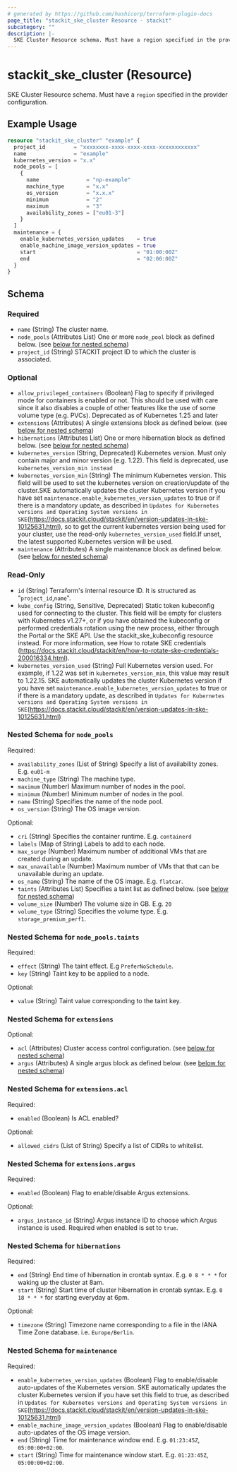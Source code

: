 ```yaml
---
# generated by https://github.com/hashicorp/terraform-plugin-docs
page_title: "stackit_ske_cluster Resource - stackit"
subcategory: ""
description: |-
  SKE Cluster Resource schema. Must have a region specified in the provider configuration.
---
```


# stackit_ske_cluster (Resource)

SKE Cluster Resource schema. Must have a `region` specified in the provider configuration.

## Example Usage

```terraform
resource "stackit_ske_cluster" "example" {
  project_id         = "xxxxxxxx-xxxx-xxxx-xxxx-xxxxxxxxxxxx"
  name               = "example"
  kubernetes_version = "x.x"
  node_pools = [
    {
      name               = "np-example"
      machine_type       = "x.x"
      os_version         = "x.x.x"
      minimum            = "2"
      maximum            = "3"
      availability_zones = ["eu01-3"]
    }
  ]
  maintenance = {
    enable_kubernetes_version_updates    = true
    enable_machine_image_version_updates = true
    start                                = "01:00:00Z"
    end                                  = "02:00:00Z"
  }
}
```

<!-- schema generated by tfplugindocs -->
## Schema

### Required

- `name` (String) The cluster name.
- `node_pools` (Attributes List) One or more `node_pool` block as defined below. (see [below for nested schema](#nestedatt--node_pools))
- `project_id` (String) STACKIT project ID to which the cluster is associated.

### Optional

- `allow_privileged_containers` (Boolean) Flag to specify if privileged mode for containers is enabled or not.
This should be used with care since it also disables a couple of other features like the use of some volume type (e.g. PVCs).
Deprecated as of Kubernetes 1.25 and later
- `extensions` (Attributes) A single extensions block as defined below. (see [below for nested schema](#nestedatt--extensions))
- `hibernations` (Attributes List) One or more hibernation block as defined below. (see [below for nested schema](#nestedatt--hibernations))
- `kubernetes_version` (String, Deprecated) Kubernetes version. Must only contain major and minor version (e.g. 1.22). This field is deprecated, use `kubernetes_version_min instead`
- `kubernetes_version_min` (String) The minimum Kubernetes version. This field will be used to set the kubernetes version on creation/update of the cluster.SKE automatically updates the cluster Kubernetes version if you have set `maintenance.enable_kubernetes_version_updates` to true or if there is a mandatory update, as described in `Updates for Kubernetes versions and Operating System versions in SKE`(https://docs.stackit.cloud/stackit/en/version-updates-in-ske-10125631.html), so to get the current kubernetes version being used for your cluster, use the read-only `kubernetes_version_used` field.If unset, the latest supported Kubernetes version will be used.
- `maintenance` (Attributes) A single maintenance block as defined below. (see [below for nested schema](#nestedatt--maintenance))

### Read-Only

- `id` (String) Terraform's internal resource ID. It is structured as "`project_id`,`name`".
- `kube_config` (String, Sensitive, Deprecated) Static token kubeconfig used for connecting to the cluster. This field will be empty for clusters with Kubernetes v1.27+, or if you have obtained the kubeconfig or performed credentials rotation using the new process, either through the Portal or the SKE API. Use the stackit_ske_kubeconfig resource instead. For more information, see How to rotate SKE credentials (https://docs.stackit.cloud/stackit/en/how-to-rotate-ske-credentials-200016334.html).
- `kubernetes_version_used` (String) Full Kubernetes version used. For example, if 1.22 was set in `kubernetes_version_min`, this value may result to 1.22.15. SKE automatically updates the cluster Kubernetes version if you have set `maintenance.enable_kubernetes_version_updates` to true or if there is a mandatory update, as described in `Updates for Kubernetes versions and Operating System versions in SKE`(https://docs.stackit.cloud/stackit/en/version-updates-in-ske-10125631.html)

<a id="nestedatt--node_pools"></a>
### Nested Schema for `node_pools`

Required:

- `availability_zones` (List of String) Specify a list of availability zones. E.g. `eu01-m`
- `machine_type` (String) The machine type.
- `maximum` (Number) Maximum number of nodes in the pool.
- `minimum` (Number) Minimum number of nodes in the pool.
- `name` (String) Specifies the name of the node pool.
- `os_version` (String) The OS image version.

Optional:

- `cri` (String) Specifies the container runtime. E.g. `containerd`
- `labels` (Map of String) Labels to add to each node.
- `max_surge` (Number) Maximum number of additional VMs that are created during an update.
- `max_unavailable` (Number) Maximum number of VMs that that can be unavailable during an update.
- `os_name` (String) The name of the OS image. E.g. `flatcar`.
- `taints` (Attributes List) Specifies a taint list as defined below. (see [below for nested schema](#nestedatt--node_pools--taints))
- `volume_size` (Number) The volume size in GB. E.g. `20`
- `volume_type` (String) Specifies the volume type. E.g. `storage_premium_perf1`.

<a id="nestedatt--node_pools--taints"></a>
### Nested Schema for `node_pools.taints`

Required:

- `effect` (String) The taint effect. E.g `PreferNoSchedule`.
- `key` (String) Taint key to be applied to a node.

Optional:

- `value` (String) Taint value corresponding to the taint key.



<a id="nestedatt--extensions"></a>
### Nested Schema for `extensions`

Optional:

- `acl` (Attributes) Cluster access control configuration. (see [below for nested schema](#nestedatt--extensions--acl))
- `argus` (Attributes) A single argus block as defined below. (see [below for nested schema](#nestedatt--extensions--argus))

<a id="nestedatt--extensions--acl"></a>
### Nested Schema for `extensions.acl`

Required:

- `enabled` (Boolean) Is ACL enabled?

Optional:

- `allowed_cidrs` (List of String) Specify a list of CIDRs to whitelist.


<a id="nestedatt--extensions--argus"></a>
### Nested Schema for `extensions.argus`

Required:

- `enabled` (Boolean) Flag to enable/disable Argus extensions.

Optional:

- `argus_instance_id` (String) Argus instance ID to choose which Argus instance is used. Required when enabled is set to `true`.



<a id="nestedatt--hibernations"></a>
### Nested Schema for `hibernations`

Required:

- `end` (String) End time of hibernation in crontab syntax. E.g. `0 8 * * *` for waking up the cluster at 8am.
- `start` (String) Start time of cluster hibernation in crontab syntax. E.g. `0 18 * * *` for starting everyday at 6pm.

Optional:

- `timezone` (String) Timezone name corresponding to a file in the IANA Time Zone database. i.e. `Europe/Berlin`.


<a id="nestedatt--maintenance"></a>
### Nested Schema for `maintenance`

Required:

- `enable_kubernetes_version_updates` (Boolean) Flag to enable/disable auto-updates of the Kubernetes version. SKE automatically updates the cluster Kubernetes version if you have set this field to true, as described in `Updates for Kubernetes versions and Operating System versions in SKE`(https://docs.stackit.cloud/stackit/en/version-updates-in-ske-10125631.html)
- `enable_machine_image_version_updates` (Boolean) Flag to enable/disable auto-updates of the OS image version.
- `end` (String) Time for maintenance window end. E.g. `01:23:45Z`, `05:00:00+02:00`.
- `start` (String) Time for maintenance window start. E.g. `01:23:45Z`, `05:00:00+02:00`.
